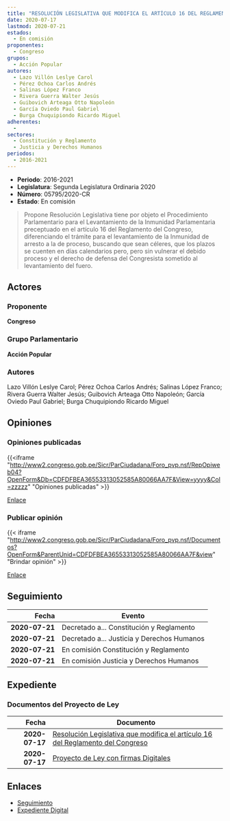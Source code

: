 ```yaml
---
title: "RESOLUCIÓN LEGISLATIVA QUE MODIFICA EL ARTÍCULO 16 DEL REGLAMENTO DEL CONGRESO"
date: 2020-07-17
lastmod: 2020-07-21
estados: 
  - En comisión
proponentes: 
  - Congreso
grupos: 
  - Acción Popular
autores: 
  - Lazo Villón Leslye Carol
  - Pérez Ochoa Carlos Andrés
  - Salinas López Franco
  - Rivera Guerra Walter Jesús
  - Guibovich Arteaga Otto Napoleón
  - García Oviedo Paul Gabriel
  - Burga Chuquipiondo Ricardo Miguel
adherentes: 
  - 
sectores: 
  - Constitución y Reglamento
  - Justicia y Derechos Humanos
periodos: 
  - 2016-2021
---
```


- **Periodo**: 2016-2021
- **Legislatura**: Segunda Legislatura Ordinaria 2020
- **Número**: 05795/2020-CR
- **Estado**: En comisión

> Propone Resolución Legislativa tiene por objeto el Procedimiento Parlamentario para el Levantamiento de la Inmunidad Parlamentaria preceptuado en el artículo 16 del Reglamento del Congreso, diferenciando el trámite para el levantamiento de la Inmunidad de arresto a la de proceso, buscando que sean céleres, que los plazos se cuenten en días calendarios pero, pero sin vulnerar el debido proceso y el derecho de defensa del Congresista sometido al levantamiento del fuero.


## Actores

### Proponente

**Congreso**

### Grupo Parlamentario

**Acción Popular**

### Autores

Lazo Villón Leslye Carol; Pérez Ochoa Carlos Andrés; Salinas López Franco; Rivera Guerra Walter Jesús; Guibovich Arteaga Otto Napoleón; García Oviedo Paul Gabriel; Burga Chuquipiondo Ricardo Miguel


## Opiniones

### Opiniones publicadas

{{<iframe "http://www2.congreso.gob.pe/Sicr/ParCiudadana/Foro_pvp.nsf/RepOpiweb04?OpenForm&Db=CDFDFBEA36553313052585A80066AA7F&View=yyyy&Col=zzzzz" "Opiniones publicadas" >}}

[Enlace](http://www2.congreso.gob.pe/Sicr/ParCiudadana/Foro_pvp.nsf/RepOpiweb04?OpenForm&Db=CDFDFBEA36553313052585A80066AA7F&View=yyyy&Col=zzzzz)
### Publicar opinión

{{< iframe "http://www2.congreso.gob.pe/Sicr/ParCiudadana/Foro_pvp.nsf/Documentos?OpenForm&ParentUnid=CDFDFBEA36553313052585A80066AA7F&view" "Brindar opinión" >}}

[Enlace](http://www2.congreso.gob.pe/Sicr/ParCiudadana/Foro_pvp.nsf/Documentos?OpenForm&ParentUnid=CDFDFBEA36553313052585A80066AA7F&view)

## Seguimiento

| Fecha | Evento |
|------:|--------|
| **2020-07-21** | Decretado a... Constitución y Reglamento|
| **2020-07-21** | Decretado a... Justicia y Derechos Humanos|
| **2020-07-21** | En comisión Constitución y Reglamento|
| **2020-07-21** | En comisión Justicia y Derechos Humanos|


## Expediente


### Documentos del Proyecto de Ley

| Fecha | Documento |
|------:|--------|
| **2020-07-17** | [Resolución Legislativa que modifica el artículo 16 del Reglamento del Congreso](http://www.leyes.congreso.gob.pe/Documentos/2016_2021/Proyectos_de_Ley_y_de_Resoluciones_Legislativas/PL05795-20200717.pdf) |
| **2020-07-17** | [Proyecto de Ley con firmas Digitales](http://www.leyes.congreso.gob.pe/Documentos/2016_2021/Proyectos_de_Ley_y_de_Resoluciones_Legislativas/Proyectos_Firmas_digitales/PL05795.pdf) |

## Enlaces 

- [Seguimiento](http://www2.congreso.gob.pe/Sicr/TraDocEstProc/CLProLey2016.nsf/f7fff46988ca05b1052578e100829cc7/3aead17fd1918265052585a80077b55c?OpenDocument)
- [Expediente Digital](http://www2.congreso.gob.pe/Sicr/TraDocEstProc/CLProLey2016.nsf/f7fff46988ca05b1052578e100829cc7/3aead17fd1918265052585a80077b55c?OpenDocument&Click=05257FB7005EB655.eb71d0cf91d8294e05256cdf006b5706/$Body/0.1C6C)
